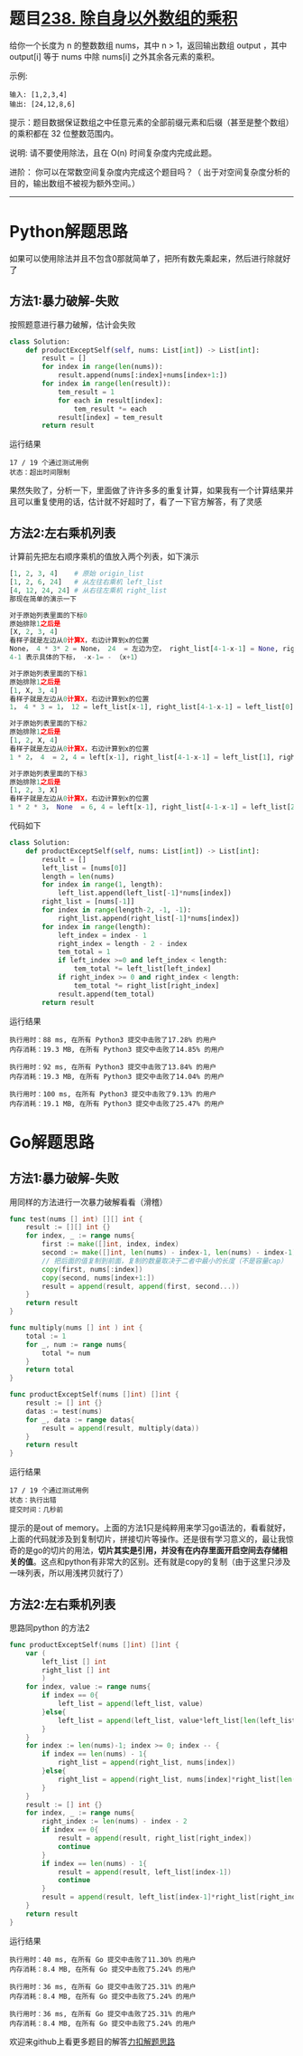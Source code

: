 # 题目[238. 除自身以外数组的乘积](https://leetcode-cn.com/problems/product-of-array-except-self/)

给你一个长度为 n 的整数数组 nums，其中 n > 1，返回输出数组 output ，其中 output[i] 等于 nums 中除 nums[i] 之外其余各元素的乘积。

示例:

```
输入: [1,2,3,4]
输出: [24,12,8,6]
```



 提示：题目数据保证数组之中任意元素的全部前缀元素和后缀（甚至是整个数组）的乘积都在 32 位整数范围内。

说明: 请不要使用除法，且在 O(n) 时间复杂度内完成此题。

进阶：
你可以在常数空间复杂度内完成这个题目吗？（ 出于对空间复杂度分析的目的，输出数组不被视为额外空间。）

*****

# Python解题思路

如果可以使用除法并且不包含0那就简单了，把所有数先乘起来，然后进行除就好了

## 方法1:暴力破解-失败

按照题意进行暴力破解，估计会失败

```python
class Solution:
    def productExceptSelf(self, nums: List[int]) -> List[int]:
        result = []
        for index in range(len(nums)):
            result.append(nums[:index]+nums[index+1:])
        for index in range(len(result)):
            tem_result = 1
            for each in result[index]:
                tem_result *= each
            result[index] = tem_result
        return result
```

运行结果

```
17 / 19 个通过测试用例
状态：超出时间限制
```

果然失败了，分析一下，里面做了许许多多的重复计算，如果我有一个计算结果并且可以重复使用的话，估计就不好超时了，看了一下官方解答，有了灵感

## 方法2:左右乘机列表

计算前先把左右顺序乘机的值放入两个列表，如下演示

```python
[1, 2, 3, 4]    # 原始 origin_list
[1, 2, 6, 24]   # 从左往右乘机 left_list
[4, 12, 24, 24] # 从右往左乘机 right_list
那现在简单的演示一下

对于原始列表里面的下标0
原始排除1之后是
[X, 2, 3, 4] 
看样子就是左边从0计算X，右边计算到x的位置
None， 4 * 3* 2 = None， 24  = 左边为空， right_list[4-1-x-1] = None, right_list[2]
4-1 表示具体的下标， -x-1= - （x+1）

对于原始列表里面的下标1
原始排除1之后是
[1, X, 3, 4] 
看样子就是左边从0计算X，右边计算到x的位置
1， 4 * 3 = 1， 12 = left_list[x-1], right_list[4-1-x-1] = left_list[0], right_list[1]

对于原始列表里面的下标2
原始排除1之后是
[1, 2, X, 4] 
看样子就是左边从0计算X，右边计算到x的位置
1 * 2， 4  = 2, 4 = left[x-1], right_list[4-1-x-1] = left_list[1], right_list[0]

对于原始列表里面的下标3
原始排除1之后是
[1, 2, 3, X] 
看样子就是左边从0计算X，右边计算到x的位置
1 * 2 * 3， None  = 6, 4 = left[x-1], right_list[4-1-x-1] = left_list[2], None
```

代码如下

```python
class Solution:
    def productExceptSelf(self, nums: List[int]) -> List[int]:
        result = []
        left_list = [nums[0]]
        length = len(nums)
        for index in range(1, length):
            left_list.append(left_list[-1]*nums[index])
        right_list = [nums[-1]]
        for index in range(length-2, -1, -1):
            right_list.append(right_list[-1]*nums[index])
        for index in range(length):
            left_index = index - 1
            right_index = length - 2 - index
            tem_total = 1
            if left_index >=0 and left_index < length:
                tem_total *= left_list[left_index]
            if right_index >= 0 and right_index < length:
                tem_total *= right_list[right_index]
            result.append(tem_total)
        return result
```

运行结果

```
执行用时：88 ms, 在所有 Python3 提交中击败了17.28% 的用户
内存消耗：19.3 MB, 在所有 Python3 提交中击败了14.85% 的用户

执行用时：92 ms, 在所有 Python3 提交中击败了13.84% 的用户
内存消耗：19.3 MB, 在所有 Python3 提交中击败了14.04% 的用户

执行用时：100 ms, 在所有 Python3 提交中击败了9.13% 的用户
内存消耗：19.1 MB, 在所有 Python3 提交中击败了25.47% 的用户
```



# Go解题思路

## 方法1:暴力破解-失败

用同样的方法进行一次暴力破解看看（滑稽）

```go
func test(nums [] int) [][] int {
	result := [][] int {}
	for index, _ := range nums{
		first := make([]int, index, index)
		second := make([]int, len(nums) - index-1, len(nums) - index-1)
        // 把后面的值复制到前面，复制的数量取决于二者中最小的长度（不是容量cap）
		copy(first, nums[:index])
		copy(second, nums[index+1:])
		result = append(result, append(first, second...))
	}
	return result
}

func multiply(nums [] int ) int {
	total := 1
	for _, num := range nums{
		total *= num
	}
	return total
}

func productExceptSelf(nums []int) []int {
    result := [] int {}
    datas := test(nums)
    for _, data := range datas{
        result = append(result, multiply(data))
    }
    return result
}
```

运行结果

```shell
17 / 19 个通过测试用例
状态：执行出错
提交时间：几秒前
```

提示的是out of memory。上面的方法1只是纯粹用来学习go语法的，看看就好，上面的代码就涉及到复制切片，拼接切片等操作。还是很有学习意义的，最让我惊奇的是go的切片的用法，**切片其实是引用，并没有在内存里面开启空间去存储相关的值**。这点和python有非常大的区别。还有就是copy的复制（由于这里只涉及一味列表，所以用浅拷贝就行了）

## 方法2:左右乘机列表

思路同python 的方法2

```go
func productExceptSelf(nums []int) []int {
	var (
		left_list [] int
		right_list [] int
		)
	for index, value := range nums{
		if index == 0{
			left_list = append(left_list, value)
		}else{
			left_list = append(left_list, value*left_list[len(left_list)-1])
		}
	}
	for index := len(nums)-1; index >= 0; index -- {
		if index == len(nums) - 1{
			right_list = append(right_list, nums[index])
		}else{
			right_list = append(right_list, nums[index]*right_list[len(right_list)-1])
		}
	}
	result := [] int {}
	for index, _ := range nums{
		right_index := len(nums) - index - 2
		if index == 0{
			result = append(result, right_list[right_index])
			continue
		}
		if index == len(nums) - 1{	
			result = append(result, left_list[index-1])
			continue
		}
		result = append(result, left_list[index-1]*right_list[right_index])
	}
    return result
}
```

运行结果

```shell
执行用时：40 ms, 在所有 Go 提交中击败了11.30% 的用户
内存消耗：8.4 MB, 在所有 Go 提交中击败了5.24% 的用户

执行用时：36 ms, 在所有 Go 提交中击败了25.31% 的用户
内存消耗：8.4 MB, 在所有 Go 提交中击败了5.24% 的用户

执行用时：36 ms, 在所有 Go 提交中击败了25.31% 的用户
内存消耗：8.4 MB, 在所有 Go 提交中击败了5.24% 的用户
```

欢迎来github上看更多题目的解答[力扣解题思路](https://github.com/WRAllen/LeetCode)

  

